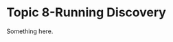 [title]: # (Topic 8-Running Discovery)
[tags]: # (XXX)
[priority]: # (747)
# Topic 8-Running Discovery
Something here.
